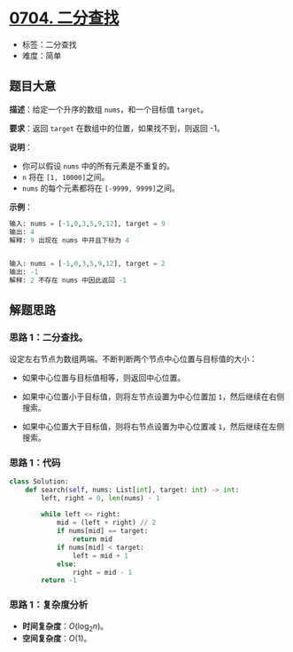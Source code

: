 # [0704. 二分查找](https://leetcode.cn/problems/binary-search/)

- 标签：二分查找
- 难度：简单

## 题目大意

**描述**：给定一个升序的数组 `nums`，和一个目标值 `target`。

**要求**：返回 `target` 在数组中的位置，如果找不到，则返回 -1。

**说明**：

- 你可以假设 `nums` 中的所有元素是不重复的。
- `n` 将在 `[1, 10000]`之间。
- `nums` 的每个元素都将在 `[-9999, 9999]`之间。

**示例**：

```Python
输入: nums = [-1,0,3,5,9,12], target = 9
输出: 4
解释: 9 出现在 nums 中并且下标为 4


输入: nums = [-1,0,3,5,9,12], target = 2
输出: -1
解释: 2 不存在 nums 中因此返回 -1
```

## 解题思路

### 思路 1：二分查找。

设定左右节点为数组两端。不断判断两个节点中心位置与目标值的大小：

- 如果中心位置与目标值相等，则返回中心位置。

- 如果中心位置小于目标值，则将左节点设置为中心位置加 `1`，然后继续在右侧搜索。
- 如果中心位置大于目标值，则将右节点设置为中心位置减 `1`，然后继续在左侧搜索。

### 思路 1：代码

```Python
class Solution:
    def search(self, nums: List[int], target: int) -> int:
        left, right = 0, len(nums) - 1
        
        while left <= right:
            mid = (left + right) // 2
            if nums[mid] == target:
                return mid
            if nums[mid] < target:
                left = mid + 1
            else:
                right = mid - 1
        return -1
```

### 思路 1：复杂度分析

- **时间复杂度**：$O(\log_2n)$。
- **空间复杂度**：$O(1)$。


